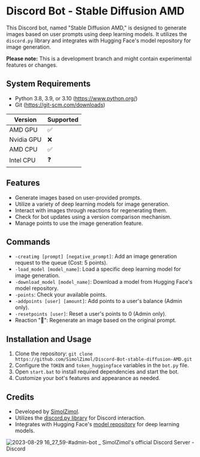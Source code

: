 # Discord Bot - Stable Diffusion AMD

This Discord bot, named "Stable Diffusion AMD," is designed to generate images based on user prompts using deep learning models. It utilizes the `discord.py` library and integrates with Hugging Face's model repository for image generation.

**Please note:** This is a development branch and might contain experimental features or changes.

## System Requirements
+ Python 3.8, 3.9, or 3.10 (https://www.python.org/)
+ Git (https://git-scm.com/downloads)

| Version | Supported          |
| ------- | ------------------ |
| AMD GPU | :white_check_mark: |
| Nvidia GPU  | :x: |
| AMD CPU | :white_check_mark: |
| Intel CPU | ❓ |

## Features

- Generate images based on user-provided prompts.
- Utilize a variety of deep learning models for image generation.
- Interact with images through reactions for regenerating them.
- Check for bot updates using a version comparison mechanism.
- Manage points to use the image generation feature.

## Commands

- `-creatimg [prompt] [negative_prompt]`: Add an image generation request to the queue (Cost: 5 points).
- `-load_model [model_name]`: Load a specific deep learning model for image generation.
- `-download_model [model_name]`: Download a model from Hugging Face's model repository.
- `-points`: Check your available points.
- `-addpoints [user] [amount]`: Add points to a user's balance (Admin only).
- `-resetpoints [user]`: Reset a user's points to 0 (Admin only).
- Reaction "🔄": Regenerate an image based on the original prompt.

## Installation and Usage

1. Clone the repository: `git clone https://github.com/SimolZimol/Discord-Bot-stable-diffusion-AMD.git`
2. Configure the `TOKEN` and `token_huggingface` variables in the `bot.py` file.
3. Open `start.bat` to install required dependencies and start the bot.
4. Customize your bot's features and appearance as needed.

## Credits

- Developed by [SimolZimol](https://github.com/SimolZimol).
- Utilizes the [discord.py library](https://github.com/Rapptz/discord.py) for Discord interaction.
- Integrates with Hugging Face's [model repository](https://huggingface.co/models) for deep learning models.

![2023-08-29 16_27_59-#admin-bot _ SimolZimol's official Discord Server - Discord](https://github.com/SimolZimol/Discord-Bot-stable-diffusion-AMD/assets/70102430/71b8380d-d4ee-4b6f-9ecb-3ad9da322668)
